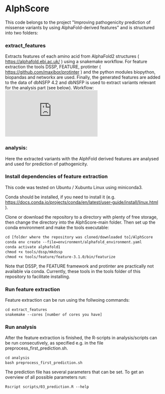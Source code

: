 # AlphScore

This code belongs to the project "Improving pathogenicity prediction of missense variants by using AlphaFold-derived features" and is structured into two folders: 

### extract_features

Extracts features of each amino acid from AlphaFold2 structures ( https://alphafold.ebi.ac.uk/ ) using a snakemake workflow. For feature extraction the tools DSSP, FEATURE, protinter ( https://github.com/maxibor/protinter ) and the python modules biopython, biopandas and networkx are used. Finally, the generated features are added to the data of dbNSFP 4.2 and dbNSFP is used to extract variants relevant for the analysis part (see below).
Workflow:
![alt text](https://github.com/Ax-Sch/AlphScore/blob/main/dag.pdf?raw=true)

### analysis:

Here the extracted variants with the AlphFold derived features are analysed and used for prediction of pathogenicity.

### Install dependencies of feature extraction
This code was tested on Ubuntu / Xubuntu Linux using miniconda3.

Conda should be installed, if you need to install it (e.g. https://docs.conda.io/projects/conda/en/latest/user-guide/install/linux.html ).

Clone or download the repository to a directory with plenty of free storage, then change the directory into the AlphScore-main folder. Then set up the conda environment and make the tools executable:

```
cd [folder where the repository was cloned/downloaded to]/AlphScore
conda env create --file=environment/alphafold_environment.yaml
conda activate alphafold1
chmod +x tools/dssp/mkdssp
chmod +x tools/feature/feature-3.1.0/bin/featurize
```

Note that DSSP, the FEATURE framework and protinter are practically not available via conda. Currently, these tools in the tools folder of this repository to facilitate installing.

### Run feature extraction
Feature extraction can be run using the follwoing commands:

```
cd extract_features
snakemake --cores [number of cores you have]

```

### Run analysis
After the feature extraction is finished, the R-scripts in analysis/scripts can be run consecutively, as specified e.g. in the file preprocess_first_prediction.sh.

```
cd analysis
bash preprocess_first_prediction.sh

```
The prediction file has several parameters that can be set. To get an overview of all possible parameters run:

```
Rscript scripts/03_prediction.R --help
```

